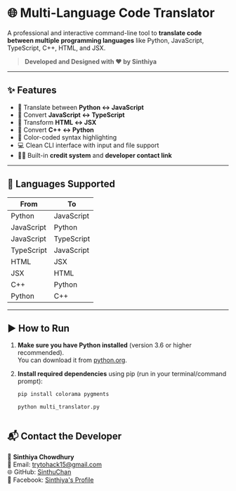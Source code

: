 # 🌐 Multi-Language Code Translator

A professional and interactive command-line tool to **translate code between multiple programming languages** like Python, JavaScript, TypeScript, C++, HTML, and JSX.

> **Developed and Designed with ❤️ by Sinthiya**

---

## ✨ Features

- 🔁 Translate between **Python ↔ JavaScript**
- 🔁 Convert **JavaScript ↔ TypeScript**
- 🔁 Transform **HTML ↔ JSX**
- 🔁 Convert **C++ ↔ Python**
- 🎨 Color-coded syntax highlighting
- 💻 Clean CLI interface with input and file support
- 🙋‍♀️ Built-in **credit system** and **developer contact link**

---

## 🚀 Languages Supported

| From        | To           |
|-------------|--------------|
| Python      | JavaScript   |
| JavaScript  | Python       |
| JavaScript  | TypeScript   |
| TypeScript  | JavaScript   |
| HTML        | JSX          |
| JSX         | HTML         |
| C++         | Python       |
| Python      | C++          |

---

## ▶️ How to Run

1. **Make sure you have Python installed** (version 3.6 or higher recommended).  
   You can download it from [python.org](https://www.python.org/downloads/).

2. **Install required dependencies** using pip (run in your terminal/command prompt):

   ```bash
   pip install colorama pygments

   python multi_translator.py
 
## 📬 Contact the Developer

👤 **Sinthiya Chowdhury**  
📧 Email: [trytohack15@gmail.com](mailto:trytohack15@gmail.com)  
🌐 GitHub: [SinthuChan](https://github.com/SinthuChan)  
📘 Facebook: [Sinthiya's Profile](https://www.facebook.com/Myloveayan)
